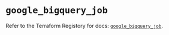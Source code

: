 # `google_bigquery_job`

Refer to the Terraform Registory for docs: [`google_bigquery_job`](https://registry.terraform.io/providers/hashicorp/google-beta/5.26.0/docs/resources/google_bigquery_job).
